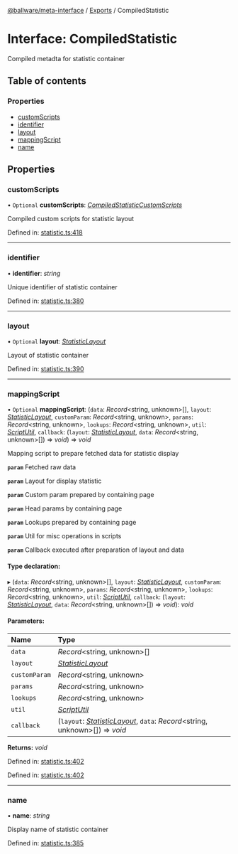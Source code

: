 [@ballware/meta-interface](../README.md) / [Exports](../modules.md) / CompiledStatistic

# Interface: CompiledStatistic

Compiled metadta for statistic container

## Table of contents

### Properties

- [customScripts](compiledstatistic.md#customscripts)
- [identifier](compiledstatistic.md#identifier)
- [layout](compiledstatistic.md#layout)
- [mappingScript](compiledstatistic.md#mappingscript)
- [name](compiledstatistic.md#name)

## Properties

### customScripts

• `Optional` **customScripts**: [*CompiledStatisticCustomScripts*](compiledstatisticcustomscripts.md)

Compiled custom scripts for statistic layout

Defined in: [statistic.ts:418](https://github.com/ballware/ballware-client/blob/c28ad0b/packages/meta-interface/src/statistic.ts#L418)

___

### identifier

• **identifier**: *string*

Unique identifier of statistic container

Defined in: [statistic.ts:380](https://github.com/ballware/ballware-client/blob/c28ad0b/packages/meta-interface/src/statistic.ts#L380)

___

### layout

• `Optional` **layout**: [*StatisticLayout*](statisticlayout.md)

Layout of statistic container

Defined in: [statistic.ts:390](https://github.com/ballware/ballware-client/blob/c28ad0b/packages/meta-interface/src/statistic.ts#L390)

___

### mappingScript

• `Optional` **mappingScript**: (`data`: *Record*<string, unknown\>[], `layout`: [*StatisticLayout*](statisticlayout.md), `customParam`: *Record*<string, unknown\>, `params`: *Record*<string, unknown\>, `lookups`: *Record*<string, unknown\>, `util`: [*ScriptUtil*](scriptutil.md), `callback`: (`layout`: [*StatisticLayout*](statisticlayout.md), `data`: *Record*<string, unknown\>[]) => *void*) => *void*

Mapping script to prepare fetched data for statistic display

**`param`** Fetched raw data

**`param`** Layout for display statistic

**`param`** Custom param prepared by containing page

**`param`** Head params by containing page

**`param`** Lookups prepared by containing page

**`param`** Util for misc operations in scripts

**`param`** Callback executed after preparation of layout and data

#### Type declaration:

▸ (`data`: *Record*<string, unknown\>[], `layout`: [*StatisticLayout*](statisticlayout.md), `customParam`: *Record*<string, unknown\>, `params`: *Record*<string, unknown\>, `lookups`: *Record*<string, unknown\>, `util`: [*ScriptUtil*](scriptutil.md), `callback`: (`layout`: [*StatisticLayout*](statisticlayout.md), `data`: *Record*<string, unknown\>[]) => *void*): *void*

#### Parameters:

Name | Type |
:------ | :------ |
`data` | *Record*<string, unknown\>[] |
`layout` | [*StatisticLayout*](statisticlayout.md) |
`customParam` | *Record*<string, unknown\> |
`params` | *Record*<string, unknown\> |
`lookups` | *Record*<string, unknown\> |
`util` | [*ScriptUtil*](scriptutil.md) |
`callback` | (`layout`: [*StatisticLayout*](statisticlayout.md), `data`: *Record*<string, unknown\>[]) => *void* |

**Returns:** *void*

Defined in: [statistic.ts:402](https://github.com/ballware/ballware-client/blob/c28ad0b/packages/meta-interface/src/statistic.ts#L402)

Defined in: [statistic.ts:402](https://github.com/ballware/ballware-client/blob/c28ad0b/packages/meta-interface/src/statistic.ts#L402)

___

### name

• **name**: *string*

Display name of statistic container

Defined in: [statistic.ts:385](https://github.com/ballware/ballware-client/blob/c28ad0b/packages/meta-interface/src/statistic.ts#L385)
